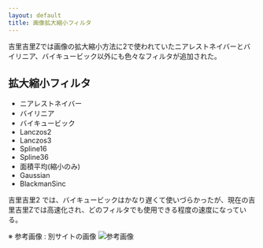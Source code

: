 ```yaml
---
layout: default
title: 画像拡大縮小フィルタ
---
```


吉里吉里Zでは画像の拡大縮小方法に2で使われていたニアレストネイバーとバイリニア、バイキュービック以外にも色々なフィルタが追加された。

## 拡大縮小フィルタ
* ニアレストネイバー
* バイリニア
* バイキュービック
* Lanczos2
* Lanczos3
* Spline16
* Spline36
* 面積平均(縮小のみ)
* Gaussian
* BlackmanSinc

吉里吉里2 では、バイキュービックはかなり遅くて使いづらかったが、現在の吉里吉里Zでは高速化され、どのフィルタでも使用できる程度の速度になっている。

※ 参考画像 : 別サイトの画像
![参考画像](http://kaede-software.com/krkrz/resample_20140404.png "実行結果サンプル")

